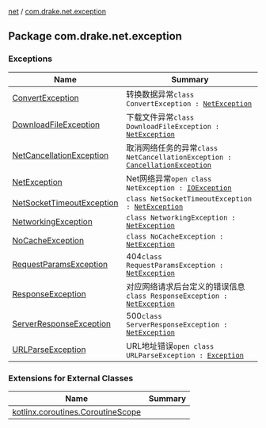 [net](../index.md) / [com.drake.net.exception](./index.md)

## Package com.drake.net.exception

### Exceptions

| Name | Summary |
|---|---|
| [ConvertException](-convert-exception/index.md) | 转换数据异常`class ConvertException : `[`NetException`](-net-exception/index.md) |
| [DownloadFileException](-download-file-exception/index.md) | 下载文件异常`class DownloadFileException : `[`NetException`](-net-exception/index.md) |
| [NetCancellationException](-net-cancellation-exception/index.md) | 取消网络任务的异常`class NetCancellationException : `[`CancellationException`](https://docs.oracle.com/javase/6/docs/api/java/util/concurrent/CancellationException.html) |
| [NetException](-net-exception/index.md) | Net网络异常`open class NetException : `[`IOException`](https://docs.oracle.com/javase/6/docs/api/java/io/IOException.html) |
| [NetSocketTimeoutException](-net-socket-timeout-exception/index.md) | `class NetSocketTimeoutException : `[`NetException`](-net-exception/index.md) |
| [NetworkingException](-networking-exception/index.md) | `class NetworkingException : `[`NetException`](-net-exception/index.md) |
| [NoCacheException](-no-cache-exception/index.md) | `class NoCacheException : `[`NetException`](-net-exception/index.md) |
| [RequestParamsException](-request-params-exception/index.md) | 404`class RequestParamsException : `[`NetException`](-net-exception/index.md) |
| [ResponseException](-response-exception/index.md) | 对应网络请求后台定义的错误信息`class ResponseException : `[`NetException`](-net-exception/index.md) |
| [ServerResponseException](-server-response-exception/index.md) | 500`class ServerResponseException : `[`NetException`](-net-exception/index.md) |
| [URLParseException](-u-r-l-parse-exception/index.md) | URL地址错误`open class URLParseException : `[`Exception`](https://docs.oracle.com/javase/6/docs/api/java/lang/Exception.html) |

### Extensions for External Classes

| Name | Summary |
|---|---|
| [kotlinx.coroutines.CoroutineScope](kotlinx.coroutines.-coroutine-scope/index.md) |  |
